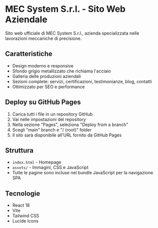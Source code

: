 # MEC System S.r.l. - Sito Web Aziendale

Sito web ufficiale di MEC System S.r.l., azienda specializzata nelle lavorazioni meccaniche di precisione.

## Caratteristiche

- Design moderno e responsive
- Sfondo grigio metallizzato che richiama l'acciaio
- Galleria delle produzioni aziendali
- Sezioni complete: servizi, certificazioni, testimonianze, blog, contatti
- Ottimizzato per SEO e performance

## Deploy su GitHub Pages

1. Carica tutti i file in un repository GitHub
2. Vai nelle impostazioni del repository
3. Nella sezione "Pages", seleziona "Deploy from a branch"
4. Scegli "main" branch e "/ (root)" folder
5. Il sito sarà disponibile all'URL fornito da GitHub Pages

## Struttura

- `index.html` - Homepage
- `assets/` - Immagini, CSS e JavaScript
- Tutte le pagine sono incluse nel bundle JavaScript per la navigazione SPA

## Tecnologie

- React 18
- Vite
- Tailwind CSS
- Lucide Icons
